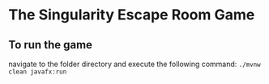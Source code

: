 # The Singularity Escape Room Game

## To run the game

navigate to the folder directory and execute the following command:
`./mvnw clean javafx:run`

